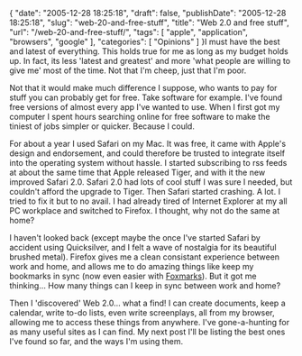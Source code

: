 {
    "date": "2005-12-28 18:25:18",
    "draft": false,
    "publishDate": "2005-12-28 18:25:18",
    "slug": "web-20-and-free-stuff",
    "title": "Web 2.0 and free stuff",
    "url": "\/web-20-and-free-stuff\/",
    "tags": [
        "apple",
        "application",
        "browsers",
        "google"
    ],
    "categories": [
        "Opinions"
    ]
}I must have the best and latest of everything. This holds true for me as
long as my budget holds up. In fact, its less 'latest and greatest' and
more 'what people are willing to give me' most of the time. Not that I'm
cheep, just that I'm poor.

Not that it would make much difference I suppose, who wants to pay for
stuff you can probably get for free. Take software for example. I've
found free versions of almost every app I've wanted to use. When I first
got my computer I spent hours searching online for free software to make
the tiniest of jobs simpler or quicker. Because I could.

For about a year I used Safari on my Mac. It was free, it came with
Apple's design and endorsement, and could therefore be trusted to
integrate itself into the operating system without hassle. I started
subscribing to rss feeds at about the same time that Apple released
Tiger, and with it the new improved Safari 2.0. Safari 2.0 had lots of
cool stuff I was sure I needed, but couldn't afford the upgrade to
Tiger. Then Safari started crashing. A lot. I tried to fix it but to no
avail. I had already tired of Internet Explorer at my all PC workplace
and switched to Firefox. I thought, why not do the same at home?

I haven't looked back (except maybe the once I've started Safari by
accident using Quicksilver, and I felt a wave of nostalgia for its
beautiful brushed metal). Firefox gives me a clean consistant experience
between work and home, and allows me to do amazing things like keep my
bookmarks in sync (now even easier with
[Foxmarks](http://www.foxcloud.com/wiki/Foxmarks)). But it got me
thinking... How many things can I keep in sync between work and home?

Then I 'discovered' Web 2.0... what a find! I can create documents, keep
a calendar, write to-do lists, even write screenplays, all from my
browser, allowing me to access these things from anywhere. I've
gone-a-hunting for as many useful sites as I can find. My next post I'll
be listing the best ones I've found so far, and the ways I'm using them.